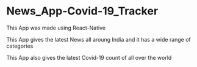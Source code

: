 # News_App-Covid-19_Tracker
This App was made using React-Native  

This App gives the latest News all aroung India and it has a wide range of categories

This App also gives the latest Covid-19 count of all over the world
